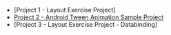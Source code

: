 - [Project 1 - Layout Exercise Project]
- [Project 2 - Android Tween Animation Sample Project](https://github.com/beyzanurtas/Android-Tween-Animation-Sample)
- [Project 3 - Layout Exercise Project - Databinding]
